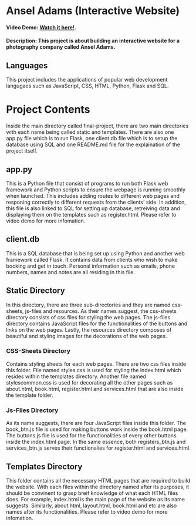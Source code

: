 # Ansel Adams (Interactive Website)
#### Video Demo:  [Watch it here!](https://drive.google.com/file/d/1fR1LiaQrni7R8iJVcCj3j4pZONYLEWfi/view?usp=sharing).
#### Description: This project is about building an interactive website for a photography company called Ansel Adams.

## Languages
This project includes the applications of popular web development langugaes such as JavaScript, CSS, HTML, Python, Flask and SQL.

# Project Contents
Inside the main directory called final-project, there are two main directories with each name being called static and templates. There are also one app.py file which is to run Flask, one client.db file which is to setup the database using SQL and one README.md file for the explaination of the project itself.

## app.py
This is a Python file that consist of programs to run both Flask web framework and Python scripts to ensure the webpage is running smoothly when launched. This includes adding routes to different web pages and responing correctly to different requests from the clients' side. In addition, this file is also linked to SQL for setting up database, retreiving data and displaying them on the templates such as register.html. Please refer to video demo for more infomation.

## client.db
This is a SQL database that is being set up using Python and another web framework called Flask. It contains data from clients who wish to make booking and get in touch. Personal information such as emails, phone numbers, names and notes are all residing in this file.

## Static Directory
In this directory, there are three sub-directories and they are named css-sheets, js-files and resources. As their names suggest, the css-sheets directory consists of css files for styling the web pages. The js-files directory contains JavaScript files for the functionalities of the buttons and links on the web pages. Lastly, the resources directory composes of beautiful and styling images for the decorations of the web pages.

### CSS-Sheets Directory
Contains styling sheets for each web pages. There are two css files inside this folder. File named styles.css is used for styling the index.html which resides within the templates directory. Another file named stylescommon.css is used for decorating all the other pages such as about.html, book.html, register.html and services.html that are also inside the template folder.

### Js-Files Directory
As its name suggests, there are four JavaScript files inside this folder. The book_btn.js file is used for making buttons work inside the book.html page. The buttons.js file is used for the functionalities of every other buttons inside the index.html page. In the same essence, both registers_btn.js and services_btn.js serves their functionalies for register.html and services.html.

## Templates Directory
This folder contains all the necessary HTML pages that are required to build the website. With each files within the directory named after its purposes, it should be convinent to grasp breif knowledge of what each HTML files does. For example, index.html is the main page of the website as its name suggests. Similarly, about.html, layout.html, book.html and etc are also names after its functionalities. Please refer to video demo for more infomation.
